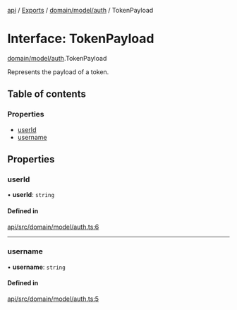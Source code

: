 [api](../README.md) / [Exports](../modules.md) / [domain/model/auth](../modules/domain_model_auth.md) / TokenPayload

# Interface: TokenPayload

[domain/model/auth](../modules/domain_model_auth.md).TokenPayload

Represents the payload of a token.

## Table of contents

### Properties

- [userId](domain_model_auth.TokenPayload.md#userid)
- [username](domain_model_auth.TokenPayload.md#username)

## Properties

### userId

• **userId**: `string`

#### Defined in

[api/src/domain/model/auth.ts:6](https://github.com/No-Country/restaurant-reservation-manager/blob/d2fd85f/api/src/domain/model/auth.ts#L6)

---

### username

• **username**: `string`

#### Defined in

[api/src/domain/model/auth.ts:5](https://github.com/No-Country/restaurant-reservation-manager/blob/d2fd85f/api/src/domain/model/auth.ts#L5)
